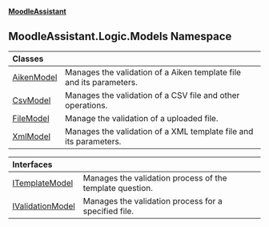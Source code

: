 #### [MoodleAssistant](index.md 'index')

## MoodleAssistant.Logic.Models Namespace

| Classes | |
| :--- | :--- |
| [AikenModel](MoodleAssistant.Logic.Models.AikenModel.md 'MoodleAssistant.Logic.Models.AikenModel') | Manages the validation of a Aiken template file and its parameters. |
| [CsvModel](MoodleAssistant.Logic.Models.CsvModel.md 'MoodleAssistant.Logic.Models.CsvModel') | Manages the validation of a CSV file and other operations. |
| [FileModel](MoodleAssistant.Logic.Models.FileModel.md 'MoodleAssistant.Logic.Models.FileModel') | Manage the validation of a uploaded file. |
| [XmlModel](MoodleAssistant.Logic.Models.XmlModel.md 'MoodleAssistant.Logic.Models.XmlModel') | Manages the validation of a XML template file and its parameters. |

| Interfaces | |
| :--- | :--- |
| [ITemplateModel](MoodleAssistant.Logic.Models.ITemplateModel.md 'MoodleAssistant.Logic.Models.ITemplateModel') | Manages the validation process of the template question. |
| [IValidationModel](MoodleAssistant.Logic.Models.IValidationModel.md 'MoodleAssistant.Logic.Models.IValidationModel') | Manages the validation process for a specified file. |
